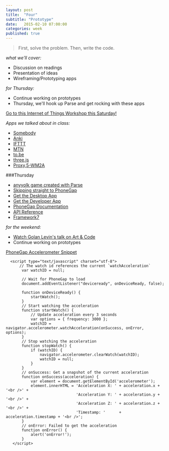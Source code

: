 ```yaml
---
layout: post
title:  "Four"
subtitle: "Prototype"
date:   2015-02-10 07:00:00
categories: week
published: true
---
```

> First, solve the problem. Then, write the code.

*what we'll cover:*

- Discussion on readings
- Presentation of ideas
- Wireframing/Prototyping apps

*for Thursday:*

- Continue working on prototypes
- Thursday, we'll hook up Parse and get rocking with these apps

[Go to this Internet of Things Workshop this Saturday!](http://talk.olab.io/t/the-internet-of-things-a-workshop-2-14-15-9am-5pm/738)

*Apps we talked about in class:*

- [Somebody](http://somebodyapp.com)
- [Anki](http://ankisrs.net)
- [IFTTT](https://ifttt.com/myrecipes/personal)
- [MTN](https://itunes.apple.com/us/app/mtn/id891528055?mt=8)
- [to.be](https://itunes.apple.com/us/app/to.be-camera/id879114494)
- [three.js](http://threejs.org/examples/#webgl_interactive_cubes)
- [Proxy,5-WM2A](http://whitney.org/Exhibitions/Artport/Commissions/Proxy)

###Thursday

- [anyyolk game created with Parse](https://www.anyyolk.com)
- [Skipping straight to PhoneGap](http://phonegap.com)
- [Get the Desktop App](http://phonegap.com/blog/2014/12/11/phonegap-desktop-app-beta/)
- [Get the Developer App](http://phonegap.com/blog/2014/11/26/phonegap-developer-app-1-4-0/)
- [PhoneGap Documentation](http://docs.phonegap.com/en/edge/index.html)
- [API Reference](http://docs.phonegap.com/en/1.2.0/phonegap_accelerometer_accelerometer.md.html#Accelerometer)
- [Framework7](http://www.idangero.us/framework7/)

*for the weekend:*

- [Watch Golan Levin's talk on Art & Code](https://vimeo.com/5479898)
- Continue working on prototypes

<div class="expander">
  <a href="javascript:void(0)" id="js-expander-trigger-2" class="expander-trigger expander-hidden demo">PhoneGap Accelerometer Snippet</a>
  <div id="js-expander-content-2" class="expander-content" markdown="1">

      <script type="text/javascript" charset="utf-8">
          // The watch id references the current `watchAcceleration`
           var watchID = null;

           // Wait for PhoneGap to load
           document.addEventListener("deviceready", onDeviceReady, false);

           function onDeviceReady() {
               startWatch();
           }
           // Start watching the acceleration
           function startWatch() {
               // Update acceleration every 3 seconds
               var options = { frequency: 3000 };
               watchID = navigator.accelerometer.watchAcceleration(onSuccess, onError, options);
           }
           // Stop watching the acceleration
           function stopWatch() {
               if (watchID) {
                   navigator.accelerometer.clearWatch(watchID);
                   watchID = null;
               }
           }
           // onSuccess: Get a snapshot of the current acceleration
           function onSuccess(acceleration) {
               var element = document.getElementById('accelerometer');
               element.innerHTML = 'Acceleration X: ' + acceleration.x + '<br />' +
                                   'Acceleration Y: ' + acceleration.y + '<br />' +
                                   'Acceleration Z: ' + acceleration.z + '<br />' +
                                   'Timestamp: '      + acceleration.timestamp + '<br />';
           }
           // onError: Failed to get the acceleration
           function onError() {
               alert('onError!');
           }
       </script>

  </div>
</div>
